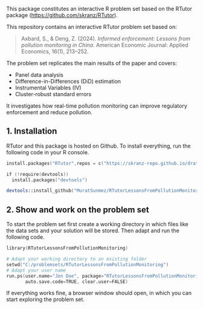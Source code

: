 This package constitutes an interactive R problem set based on the RTutor package (https://github.com/skranz/RTutor). 

This repository contains an interactive RTutor problem set based on:

> Axbard, S., & Deng, Z. (2024). *Informed enforcement: Lessons from pollution monitoring in China*. American Economic Journal: Applied Economics, 16(1), 213–252.

The problem set replicates the main results of the paper and covers:

- Panel data analysis
- Difference-in-Differences (DiD) estimation
- Instrumental Variables (IV)
- Cluster-robust standard errors

It investigates how real-time pollution monitoring can improve regulatory enforcement and reduce pollution.


## 1. Installation

RTutor and this package is hosted on Github. To install everything, run the following code in your R console.
```s
install.packages("RTutor",repos = c("https://skranz-repo.github.io/drat/",getOption("repos")))

if (!require(devtools))
  install.packages("devtools")

devtools::install_github("MuratSunmez/RTutorLessonsFromPollutionMonitoring")
```

## 2. Show and work on the problem set
To start the problem set first create a working directory in which files like the data sets and your solution will be stored. Then adapt and run the following code.
```s
library(RTutorLessonsFromPollutionMonitoring)

# Adapt your working directory to an existing folder
setwd("C:/problemsets/RTutorLessonsFromPollutionMonitoring")
# Adapt your user name
run.ps(user.name="Jon Doe", package="RTutorLessonsFromPollutionMonitoring",
       auto.save.code=TRUE, clear.user=FALSE)
```
If everything works fine, a browser window should open, in which you can start exploring the problem set.
